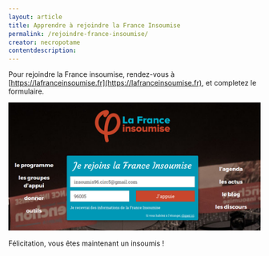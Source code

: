 ```yaml
---
layout: article
title: Apprendre à rejoindre la France Insoumise
permalink: /rejoindre-france-insoumise/
creator: necropotame
contentdescription:
---
```


Pour rejoindre la France insoumise, rendez-vous à [https://lafranceinsoumise.fr](https://lafranceinsoumise.fr), et completez le formulaire.

![Copie d’écran du formulaire de d'adhésion à la France Insoumise](assets/images/screenshots/franceinsoumise-form.png)

Félicitation, vous êtes maintenant un insoumis !

